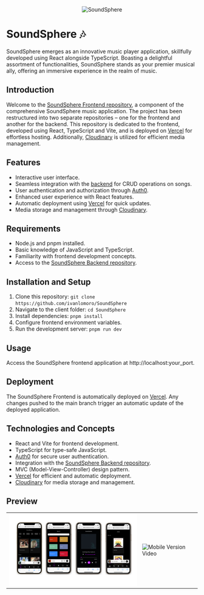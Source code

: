 <div align="center">
  <img src="https://res.cloudinary.com/dnmoqsjh7/image/upload/v1706262172/assets/IconoPagina_onwriy.jpg" alt="SoundSphere" width="300">
</div>

# SoundSphere 🎶

SoundSphere emerges as an innovative music player application, skillfully developed using React alongside TypeScript. Boasting a delightful assortment of functionalities, SoundSphere stands as your premier musical ally, offering an immersive experience in the realm of music.

## Introduction

Welcome to the [SoundSphere Frontend repository](https://github.com/ivanlomoro/SoundSphere), a component of the comprehensive SoundSphere music application. The project has been restructured into two separate repositories – one for the frontend and another for the backend. This repository is dedicated to the frontend, developed using React, TypeScript and Vite, and is deployed on [Vercel](https://vercel.com/) for effortless hosting. Additionally, [Cloudinary](https://cloudinary.com/) is utilized for efficient media management.

## Features

- Interactive user interface.
- Seamless integration with the [backend](https://github.com/SoundSphere23/SoundSphereBackend) for CRUD operations on songs.
- User authentication and authorization through [Auth0](https://auth0.com/).
- Enhanced user experience with React features.
- Automatic deployment using [Vercel](https://vercel.com/) for quick updates.
- Media storage and management through [Cloudinary](https://cloudinary.com/).

## Requirements

- Node.js and pnpm installed.
- Basic knowledge of JavaScript and TypeScript.
- Familiarity with frontend development concepts.
- Access to the [SoundSphere Backend repository](https://github.com/SoundSphere23/SoundSphereBackend).

## Installation and Setup

1. Clone this repository: `git clone https://github.com/ivanlomoro/SoundSphere`
2. Navigate to the client folder: `cd SoundSphere`
3. Install dependencies: `pnpm install`
4. Configure frontend environment variables.
5. Run the development server: `pnpm run dev`

## Usage

Access the SoundSphere frontend application at http://localhost:your_port.

## Deployment
The SoundSphere Frontend is automatically deployed on [Vercel](https://vercel.com/). Any changes pushed to the main branch trigger an automatic update of the deployed application.

## Technologies and Concepts

- React and Vite for frontend development.
- TypeScript for type-safe JavaScript.
- [Auth0](https://auth0.com/) for secure user authentication.
- Integration with the [SoundSphere Backend repository](https://github.com/SoundSphere23/SoundSphereBackend).
- MVC (Model-View-Controller) design pattern.
- [Vercel](https://vercel.com/) for efficient and automatic deployment.
- [Cloudinary](https://cloudinary.com/) for media storage and management.

## Preview

<table>
  <tr>
    <td><img src="./src/assets/imgs/SoundSphere.png" alt="Mobile Version Photo" width="400"/></td>
    <td><img src="./src/assets/imgs/soundsphere.gif" alt="Mobile Version Video" width="400"/></td>
  </tr>
</table>